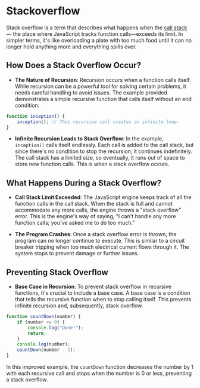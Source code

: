# Stackoverflow 
Stack overflow is a term that describes what happens when the [call stack](/02-JavaScript-Engine/Callstack.md) — the place where JavaScript tracks function calls—exceeds its limit. In simpler terms, it's like overloading a plate with too much food until it can no longer hold anything more and everything spills over.

## How Does a Stack Overflow Occur?

-   **The Nature of Recursion**: Recursion occurs when a function calls itself. While recursion can be a powerful tool for solving certain problems, it needs careful handling to avoid issues. The example provided demonstrates a simple recursive function that calls itself without an end condition:
```js
function inception() {
    inception(); // This recursive call creates an infinite loop.
}
```
-   **Infinite Recursion Leads to Stack Overflow**: In the example, `inception()` calls itself endlessly. Each call is added to the call stack, but since there's no condition to stop the recursion, it continues indefinitely. The call stack has a limited size, so eventually, it runs out of space to store new function calls. This is when a stack overflow occurs.

## What Happens During a Stack Overflow?

-   **Call Stack Limit Exceeded**: The JavaScript engine keeps track of all the function calls in the call stack. When the stack is full and cannot accommodate any more calls, the engine throws a "stack overflow" error. This is the engine's way of saying, "I can't handle any more function calls; you've asked me to do too much."
    
-   **The Program Crashes**: Once a stack overflow error is thrown, the program can no longer continue to execute. This is similar to a circuit breaker tripping when too much electrical current flows through it. The system stops to prevent damage or further issues.
 

## Preventing Stack Overflow

-   **Base Case in Recursion**: To prevent stack overflow in recursive functions, it's crucial to include a base case. A base case is a condition that tells the recursive function when to stop calling itself. This prevents infinite recursion and, subsequently, stack overflow.
```js
function countDown(number) {
    if (number <= 0) {
        console.log("Done!");
        return;
    }
    console.log(number);
    countDown(number - 1);
}
```
In this improved example, the `countDown` function decreases the number by 1 with each recursive call and stops when the number is 0 or less, preventing a stack overflow.
